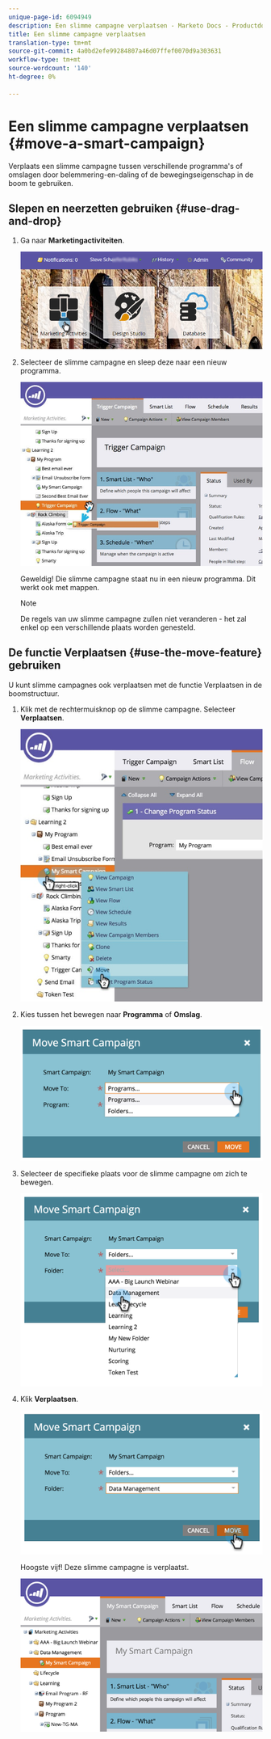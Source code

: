 ```yaml
---
unique-page-id: 6094949
description: Een slimme campagne verplaatsen - Marketo Docs - Productdocumentatie
title: Een slimme campagne verplaatsen
translation-type: tm+mt
source-git-commit: 4a0bd2efe99284807a46d07ffef0070d9a303631
workflow-type: tm+mt
source-wordcount: '140'
ht-degree: 0%

---
```



# Een slimme campagne verplaatsen {#move-a-smart-campaign}

Verplaats een slimme campagne tussen verschillende programma&#39;s of omslagen door belemmering-en-daling of de bewegingseigenschap in de boom te gebruiken.

## Slepen en neerzetten gebruiken {#use-drag-and-drop}

1. Ga naar **Marketingactiviteiten**.

   ![](assets/login-marketing-activities-2.png)

1. Selecteer de slimme campagne en sleep deze naar een nieuw programma.

   ![](assets/rockclimbing-tabfix.jpg)

   Geweldig! Die slimme campagne staat nu in een nieuw programma. Dit werkt ook met mappen.

   >[!NOTE]
   >
   >De regels van uw slimme campagne zullen niet veranderen - het zal enkel op een verschillende plaats worden genesteld.

## De functie Verplaatsen {#use-the-move-feature} gebruiken

U kunt slimme campagnes ook verplaatsen met de functie Verplaatsen in de boomstructuur.

1. Klik met de rechtermuisknop op de slimme campagne. Selecteer **Verplaatsen**.

   ![](assets/rockclimbing2.jpg)

1. Kies tussen het bewegen naar **Programma** of **Omslag**.

   ![](assets/image2015-2-25-13-3a34-3a20.png)

1. Selecteer de specifieke plaats voor de slimme campagne om zich te bewegen.

   ![](assets/image2015-2-25-13-3a36-3a4.png)

1. Klik **Verplaatsen**.

   ![](assets/image2015-2-25-13-3a37-3a44.png)

   Hoogste vijf! Deze slimme campagne is verplaatst.

   ![](assets/image2015-2-25-13-39-51-copy-281-29.png)
